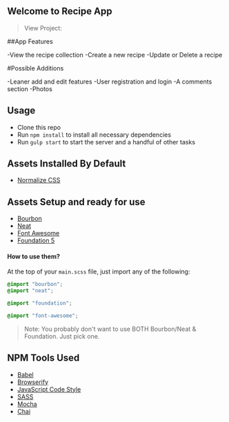 ## Welcome to Recipe App

> View Project:

##App Features

-View the recipe collection 
-Create a new recipe
-Update or Delete a recipe

#Possible Additions

-Leaner add and edit features
-User registration and login
-A comments section
-Photos

## Usage

- Clone this repo
- Run `npm install` to install all necessary dependencies
- Run `gulp start` to start the server and a handful of other tasks


## Assets Installed By Default

- [Normalize CSS](https://necolas.github.io/normalize.css/)

## Assets Setup and ready for use

- [Bourbon](http://bourbon.io/)
- [Neat](http://neat.bourbon.io/)
- [Font Awesome](https://fortawesome.github.io/Font-Awesome/)
- [Foundation 5](http://foundation.zurb.com/)

#### How to use them?

At the top of your `main.scss` file, just import any of the following:

```scss
@import "bourbon";
@import "neat";

@import "foundation";

@import "font-awesome";
```

> Note: You probably don't want to use BOTH Bourbon/Neat & Foundation. Just pick one.

## NPM Tools Used

- [Babel](https://babeljs.io/)
- [Browserify](http://browserify.org/)
- [JavaScript Code Style](http://jscs.info/)
- [SASS](http://sass-lang.com/)
- [Mocha](https://mochajs.org/)
- [Chai](http://chaijs.com/)
